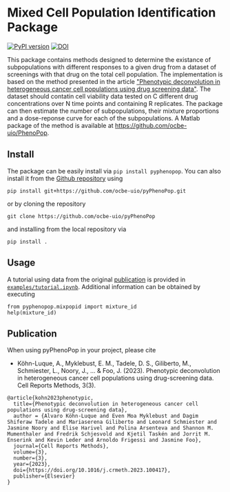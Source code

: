 Mixed Cell Population Identification Package
=======================
[![PyPI version](https://badge.fury.io/py/pyphenopop.svg)](https://badge.fury.io/py/pyphenopop)
[![DOI](https://zenodo.org/badge/DOI/10.5281/zenodo.7323577.svg)](https://doi.org/10.5281/zenodo.7323577)



This package contains methods designed to determine the existance of 
subpopulations with different responses to a given drug from a dataset of 
screenings with that drug on the total cell population. The implementation is
based on the method presented in the article 
["Phenotypic deconvolution in heterogeneous cancer cell populations using drug screening data"](https://doi.org/10.1016/j.crmeth.2023.100417).
The dataset should contatin cell viability data tested on C different drug concentrations over 
N time points and containing R replicates. The package can then estimate the 
number of subpopulations, their mixture proportions and a dose-reponse curve 
for each of the subpopulations. A Matlab package of the method is available at https://github.com/ocbe-uio/PhenoPop.

## Install
The package can be easily install via `pip install pyphenopop`. You can also install it from the [Github repository](https://github.com/ocbe-uio/pyPhenoPop) using 

`pip install git+https://github.com/ocbe-uio/pyPhenoPop.git` 

or by cloning the repository

`git clone https://github.com/ocbe-uio/pyPhenoPop` 

and installing from the local repository via

`pip install .`

## Usage

A tutorial using data from the original [publication](https://doi.org/10.1016/j.crmeth.2023.100417) is provided in [`examples/tutorial.ipynb`](https://github.com/ocbe-uio/pyPhenoPop/blob/main/examples/tutorial.ipynb). Additional information can be obtained by executing

```
from pyphenopop.mixpopid import mixture_id
help(mixture_id)
```

## Publication

When using pyPhenoPop in your project, please cite
* Köhn-Luque, A., Myklebust, E. M., Tadele, D. S., Giliberto, M., Schmiester, L., Noory, J., ... & Foo, J. (2023). Phenotypic deconvolution in heterogeneous cancer cell populations using drug-screening data. Cell Reports Methods, 3(3).
```
@article{kohn2023phenotypic,
  title={Phenotypic deconvolution in heterogeneous cancer cell populations using drug-screening data},
  author = {Alvaro Köhn-Luque and Even Moa Myklebust and Dagim Shiferaw Tadele and Mariaserena Giliberto and Leonard Schmiester and Jasmine Noory and Elise Harivel and Polina Arsenteva and Shannon M. Mumenthaler and Fredrik Schjesvold and Kjetil Taskén and Jorrit M. Enserink and Kevin Leder and Arnoldo Frigessi and Jasmine Foo},
  journal={Cell Reports Methods},
  volume={3},
  number={3},
  year={2023},
  doi={https://doi.org/10.1016/j.crmeth.2023.100417},
  publisher={Elsevier}
}

```
